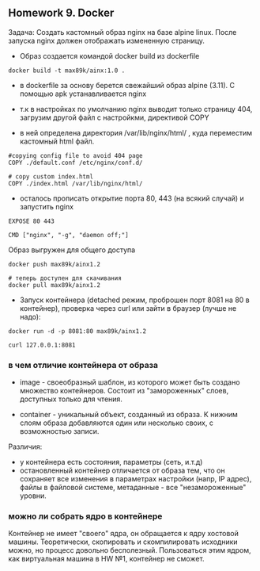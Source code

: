 ## Homework 9. Docker

Задача: Создать кастомный образ nginx на базе alpine linux. После запуска nginx должен отображать измененную страницу. 

* Образ создается командой docker build из dockerfile

```
docker build -t max89k/ainx:1.0 .
```

* в dockerfile за основу берется свежайший образ alpine (3.11). С помощью apk устанавливается nginx

* т.к в настройках по умолчанию nginx выводит только страницу 404, загрузим другой файл с настройкми, директивой COPY 

* в ней определена директория /var/lib/nginx/html/ , куда переместим кастомный html файл.
```
#copying config file to avoid 404 page
COPY ./default.conf /etc/nginx/conf.d/

# copy custom index.html
COPY ./index.html /var/lib/nginx/html/
```
* осталось прописать открытие порта 80, 443 (на всякий случай) и запустить nginx 

```
EXPOSE 80 443

CMD ["nginx", "-g", "daemon off;"]
```

Образ выгружен для общего доступа

````
docker push max89k/ainx1.2

# теперь доступен для скачивания 
docker pull max89k/ainx1.2
````
* Запуск контейнера (detached режим, проброшен порт 8081 на 80 в контейнер), проверка через curl или зайти в браузер (лучше не надо):
````
docker run -d -p 8081:80 max89k/ainx1.2 

curl 127.0.0.1:8081
````

### в чем отличие контейнера от образа

* image - своеобразный шаблон, из которого может быть создано множество контейнеров. Состоит из "замороженных" слоев, доступных только для чтения.

* container - уникальный объект, созданный из образа. К нижним слоям образа добавляются один или несколько своих, с возможностью записи. 

Различия: 
- у контейнера есть состояния, параметры (сеть, и.т.д)
- остановленный контейнер отличается от образа тем, что он сохраняет все изменения в параметрах настройки (напр, IP адрес),
  файлы в файловой системе, метаданные - все "незамороженные" уровни. 
 

 ### можно ли собрать ядро в контейнере

 Контейнер не имеет "своего" ядра, он обращается к ядру хостовой машины. Теоретически, скопировать и скомпилировать исходники можно, но процесс довольно бесполезный. 
 Пользоваться этим ядром, как виртуальная машина в HW №1, контейнер не сможет.